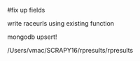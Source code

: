 #fix up fields

write raceurls using existing function

mongodb
upsert!

/Users/vmac/SCRAPY16/rpresults/rpresults
